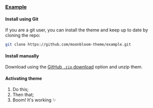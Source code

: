 ### [Example](https://example.com)

#### Install using Git

If you are a git user, you can install the theme and keep up to date by cloning the repo:

```sh
git clone https://github.com/moonbloom-theme/example.git
```

#### Install manually

Download using the [GitHub `.zip` download](https://github.com/moonbloom-theme/example/archive/main.zip) option and unzip them.

#### Activating theme

1. Do this;
2. Then that;
3. Boom! It's working ✨